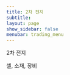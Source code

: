 ```yaml
---
title: 2차 전지
subtitle: 
layout: page
show_sidebar: false
menubar: trading_menu
---
```


2차 전지 

셀, 소재, 장비
